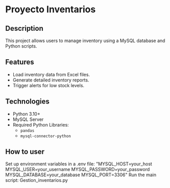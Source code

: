  
# Proyecto Inventarios

## Description
This project allows users to manage inventory using a MySQL database and Python scripts.

## Features
- Load inventory data from Excel files.
- Generate detailed inventory reports.
- Trigger alerts for low stock levels.

## Technologies
- Python 3.10+
- MySQL Server
- Required Python Libraries:
  - `pandas`
  - `mysql-connector-python`

## How to user
Set up environment variables in a .env file:
"MYSQL_HOST=your_host
MYSQL_USER=your_username
MYSQL_PASSWORD=your_password
MYSQL_DATABASE=your_database
MYSQL_PORT=3306"
Run the main script: Gestion_inventarios.py
